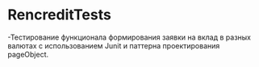 # RencreditTests

-Тестирование функционала формирования заявки на вклад в разных валютах с использованием Junit и паттерна проектирования pageObject.
